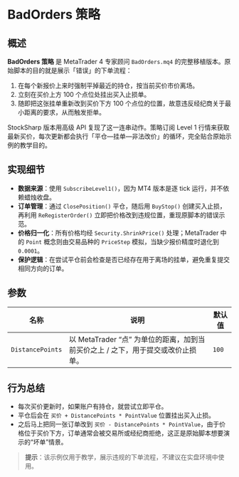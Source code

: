# BadOrders 策略

## 概述
**BadOrders 策略** 是 MetaTrader 4 专家顾问 `BadOrders.mq4` 的完整移植版本。原始脚本的目的就是展示「错误」的下单流程：

1. 在每个新报价上来时强制平掉最近的持仓，按当前买价市价离场。
2. 立刻在买价上方 100 个点位处挂出买入止损单。
3. 随即把这张挂单重新改到买价下方 100 个点位的位置，故意违反经纪商关于最小距离的要求，从而触发拒单。

StockSharp 版本用高级 API 复现了这一连串动作。策略订阅 Level 1 行情来获取最新买价，每次更新都会执行「平仓—挂单—非法改价」的循环，完全贴合原始示例的教学目的。

## 实现细节
- **数据来源**：使用 `SubscribeLevel1()`，因为 MT4 版本是逐 tick 运行，并不依赖蜡烛收盘。
- **订单管理**：通过 `ClosePosition()` 平仓，随后用 `BuyStop()` 创建买入止损，再利用 `ReRegisterOrder()` 立即把价格改到违规位置，重现原脚本的错误示范。
- **价格归一化**：所有价格均经 `Security.ShrinkPrice()` 处理；MetaTrader 中的 `Point` 概念则由交易品种的 `PriceStep` 模拟，当缺少报价精度时退化到 `0.0001`。
- **保护逻辑**：在尝试平仓前会检查是否已经存在用于离场的挂单，避免重复提交相同方向的订单。

## 参数
| 名称 | 说明 | 默认值 |
| ---- | ---- | ------ |
| `DistancePoints` | 以 MetaTrader “点” 为单位的距离，加到当前买价之上 / 之下，用于提交或改价止损单。 | `100` |

## 行为总结
- 每次买价更新时，如果账户有持仓，就尝试立即平仓。
- 平仓后会在 `买价 + DistancePoints * PointValue` 位置挂出买入止损。
- 之后马上把同一张订单改到 `买价 - DistancePoints * PointValue`，由于价格位于买价下方，订单通常会被交易所或经纪商拒绝，这正是原始脚本想要演示的“坏单”情景。

> **提示**：该示例仅用于教学，展示违规的下单流程，不建议在实盘环境中使用。
